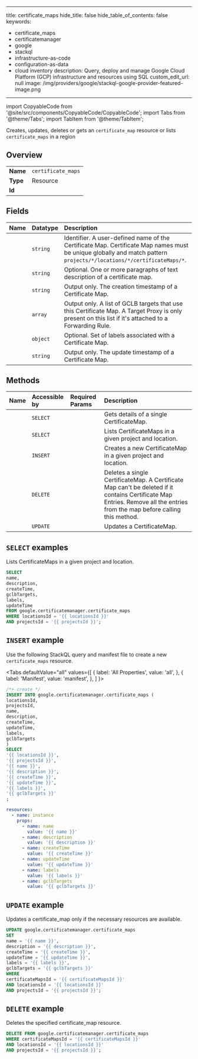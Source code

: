 
---
title: certificate_maps
hide_title: false
hide_table_of_contents: false
keywords:
  - certificate_maps
  - certificatemanager
  - google
  - stackql
  - infrastructure-as-code
  - configuration-as-data
  - cloud inventory
description: Query, deploy and manage Google Cloud Platform (GCP) infrastructure and resources using SQL
custom_edit_url: null
image: /img/providers/google/stackql-google-provider-featured-image.png
---

import CopyableCode from '@site/src/components/CopyableCode/CopyableCode';
import Tabs from '@theme/Tabs';
import TabItem from '@theme/TabItem';

Creates, updates, deletes or gets an <code>certificate_map</code> resource or lists <code>certificate_maps</code> in a region

## Overview
<table><tbody>
<tr><td><b>Name</b></td><td><code>certificate_maps</code></td></tr>
<tr><td><b>Type</b></td><td>Resource</td></tr>
<tr><td><b>Id</b></td><td><CopyableCode code="google.certificatemanager.certificate_maps" /></td></tr>
</tbody></table>

## Fields
| Name | Datatype | Description |
|:-----|:---------|:------------|
| <CopyableCode code="name" /> | `string` | Identifier. A user-defined name of the Certificate Map. Certificate Map names must be unique globally and match pattern `projects/*/locations/*/certificateMaps/*`. |
| <CopyableCode code="description" /> | `string` | Optional. One or more paragraphs of text description of a certificate map. |
| <CopyableCode code="createTime" /> | `string` | Output only. The creation timestamp of a Certificate Map. |
| <CopyableCode code="gclbTargets" /> | `array` | Output only. A list of GCLB targets that use this Certificate Map. A Target Proxy is only present on this list if it's attached to a Forwarding Rule. |
| <CopyableCode code="labels" /> | `object` | Optional. Set of labels associated with a Certificate Map. |
| <CopyableCode code="updateTime" /> | `string` | Output only. The update timestamp of a Certificate Map. |

## Methods
| Name | Accessible by | Required Params | Description |
|:-----|:--------------|:----------------|:------------|
| <CopyableCode code="get" /> | `SELECT` | <CopyableCode code="certificateMapsId, locationsId, projectsId" /> | Gets details of a single CertificateMap. |
| <CopyableCode code="list" /> | `SELECT` | <CopyableCode code="locationsId, projectsId" /> | Lists CertificateMaps in a given project and location. |
| <CopyableCode code="create" /> | `INSERT` | <CopyableCode code="locationsId, projectsId" /> | Creates a new CertificateMap in a given project and location. |
| <CopyableCode code="delete" /> | `DELETE` | <CopyableCode code="certificateMapsId, locationsId, projectsId" /> | Deletes a single CertificateMap. A Certificate Map can't be deleted if it contains Certificate Map Entries. Remove all the entries from the map before calling this method. |
| <CopyableCode code="patch" /> | `UPDATE` | <CopyableCode code="certificateMapsId, locationsId, projectsId" /> | Updates a CertificateMap. |

## `SELECT` examples

Lists CertificateMaps in a given project and location.

```sql
SELECT
name,
description,
createTime,
gclbTargets,
labels,
updateTime
FROM google.certificatemanager.certificate_maps
WHERE locationsId = '{{ locationsId }}'
AND projectsId = '{{ projectsId }}'; 
```

## `INSERT` example

Use the following StackQL query and manifest file to create a new <code>certificate_maps</code> resource.

<Tabs
    defaultValue="all"
    values={[
        { label: 'All Properties', value: 'all', },
        { label: 'Manifest', value: 'manifest', },
    ]
}>
<TabItem value="all">

```sql
/*+ create */
INSERT INTO google.certificatemanager.certificate_maps (
locationsId,
projectsId,
name,
description,
createTime,
updateTime,
labels,
gclbTargets
)
SELECT 
'{{ locationsId }}',
'{{ projectsId }}',
'{{ name }}',
'{{ description }}',
'{{ createTime }}',
'{{ updateTime }}',
'{{ labels }}',
'{{ gclbTargets }}'
;
```
</TabItem>
<TabItem value="manifest">

```yaml
resources:
  - name: instance
    props:
      - name: name
        value: '{{ name }}'
      - name: description
        value: '{{ description }}'
      - name: createTime
        value: '{{ createTime }}'
      - name: updateTime
        value: '{{ updateTime }}'
      - name: labels
        value: '{{ labels }}'
      - name: gclbTargets
        value: '{{ gclbTargets }}'

```
</TabItem>
</Tabs>

## `UPDATE` example

Updates a certificate_map only if the necessary resources are available.

```sql
UPDATE google.certificatemanager.certificate_maps
SET 
name = '{{ name }}',
description = '{{ description }}',
createTime = '{{ createTime }}',
updateTime = '{{ updateTime }}',
labels = '{{ labels }}',
gclbTargets = '{{ gclbTargets }}'
WHERE 
certificateMapsId = '{{ certificateMapsId }}'
AND locationsId = '{{ locationsId }}'
AND projectsId = '{{ projectsId }}';
```

## `DELETE` example

Deletes the specified certificate_map resource.

```sql
DELETE FROM google.certificatemanager.certificate_maps
WHERE certificateMapsId = '{{ certificateMapsId }}'
AND locationsId = '{{ locationsId }}'
AND projectsId = '{{ projectsId }}';
```

